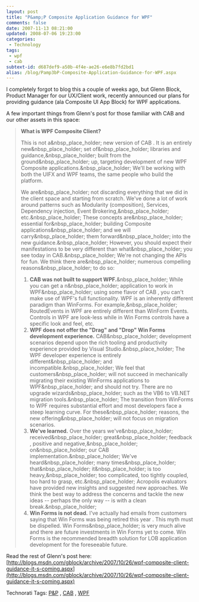 ```yaml
---
layout: post
title: "P&amp;P Composite Application Guidance for WPF"
comments: false
date: 2007-11-13 08:21:00
updated: 2008-07-06 19:23:00
categories:
 - Technology
tags:
 - wpf
 - cab
subtext-id: d687def9-a50b-4f4e-ae26-e6e8b7fd2bd1
alias: /blog/Pamp3bP-Composite-Application-Guidance-for-WPF.aspx
---
```



I completely forgot to blog this a couple of weeks ago, but Glenn Block, Product Manager for our UX/Client work, recently announced our plans for providing guidance (ala Composite UI App Block) for WPF applications. 

A few important things from Glenn's post for those familiar with CAB and our other assets in this space: 

> **What is WPF Composite Client?**
> 
> This is not a&nbsp_place_holder; new version of CAB . It is an entirely new&nbsp_place_holder; set of&nbsp_place_holder; libraries and guidance,&nbsp_place_holder; built from the ground&nbsp_place_holder; up, targeting development of new WPF Composite applications.&nbsp_place_holder; We'll be working with both the UIFX and WPF teams, the same people who build the platform. 
> 
> We are&nbsp_place_holder; not discarding everything that we did in the client space and starting from scratch. We've done a lot of work around patterns such as Modularity (composition), Services, Dependency injection, Event Brokering,&nbsp_place_holder; etc.&nbsp_place_holder; These concepts are&nbsp_place_holder; essential for&nbsp_place_holder; building Composite applications&nbsp_place_holder; and we will carry&nbsp_place_holder; them forward&nbsp_place_holder; into the new guidance.&nbsp_place_holder; However, you should expect their manifestations to be very different than what&nbsp_place_holder; you see today in CAB.&nbsp_place_holder; We're not changing the APIs for fun. We think there are&nbsp_place_holder; numerous compelling reasons&nbsp_place_holder; to do so: 
> 
>   1. **CAB was not built to support WPF.**&nbsp_place_holder; While you can get a n&nbsp_place_holder; application to work in WPF&nbsp_place_holder; using some flavor of CAB , you can't make use of WPF's full functionality. WPF is an inherently different paradigm than WinForms. For example,&nbsp_place_holder; RoutedEvents in WPF are entirely different than WinForm Events. Controls in WPF are look-less while in Win Forms controls have a specific look and feel, etc. 
>   2. **WPF does not offer the "Drag" and "Drop" Win Forms development experience.** CAB&nbsp_place_holder; development scenarios depend upon the rich tooling and productivity experience provided by Visual Studio.&nbsp_place_holder; The WPF developer experience is entirely different&nbsp_place_holder; and incompatible.&nbsp_place_holder; We feel that customers&nbsp_place_holder; will not succeed in mechanically migrating their existing WinForms applications to WPF&nbsp_place_holder; and should not try. There are no upgrade wizards&nbsp_place_holder; such as the VB6 to VB.NET migration tools.&nbsp_place_holder; The transition from WinForms to WPF requires substantial effort and most developers face a steep learning curve. For these&nbsp_place_holder; reasons, the new offering&nbsp_place_holder; will not focus on migration scenarios. 
>   3. **We've learned.** Over the years we've&nbsp_place_holder; received&nbsp_place_holder; great&nbsp_place_holder; feedback , positive and negative,&nbsp_place_holder; on&nbsp_place_holder; our CAB implementation.&nbsp_place_holder; We've heard&nbsp_place_holder; many times&nbsp_place_holder; that&nbsp_place_holder; it&nbsp_place_holder; is too heavy,&nbsp_place_holder; too complicated, too tightly coupled, too hard to grasp, etc.&nbsp_place_holder; Acropolis evaluators have provided new insights and suggested new approaches. We think the best way to address the concerns and tackle the new ideas -- perhaps the only way -- is with a clean break.&nbsp_place_holder;
>   4. **Win Forms is not dead.** I've actually had emails from customers saying that Win Forms was being retired this year . This myth must be dispelled. Win Forms&nbsp_place_holder; is very much alive and there are future investments in Win Forms yet to come. Win Forms is the recommended breadth solution for LOB application development for the foreseeable future. 

Read the rest of Glenn's post here: [http://blogs.msdn.com/gblock/archive/2007/10/26/wpf-composite-client-guidance-it-s-coming.aspx](http://blogs.msdn.com/gblock/archive/2007/10/26/wpf-composite-client-guidance-it-s-coming.aspx)

Technorati Tags: [P&P](http://technorati.com/tags/P&P/) , [CAB](http://technorati.com/tags/CAB/) , [WPF](http://technorati.com/tags/WPF/)
